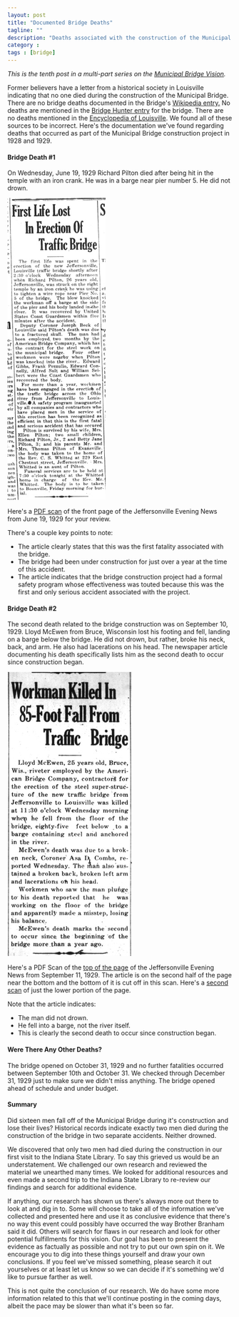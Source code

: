 ```yaml
---
layout: post
title: "Documented Bridge Deaths"
tagline: ""
description: "Deaths associated with the construction of the Municipal Bridge."
category : 
tags : [bridge]
---
```

_This is the tenth post in a multi-part series on the <a href="/tags.html#bridge-ref">Municipal Bridge Vision</a>._

Former believers have a letter from a historical society in Louisville indicating that no one died during the construction of the Municipal Bridge.  There are no bridge deaths documented in the Bridge's [Wikipedia entry.](http://en.wikipedia.org/wiki/Municipal_Bridge)  No deaths are mentioned in the [Bridge Hunter entry](http://bridgehunter.com/ky/jefferson/clark/) for the bridge. There are no deaths mentioned in the [Encyclopedia of Louisville](http://books.google.com/books?id=pXbYITw4ZesC&lpg=PA124&ots=byz9wSRhUi&dq=Bridging%20the%20ohio%20carl%20kramer&pg=PA123#v=onepage&q&f=false).   We found all of these sources to be incorrect.  Here's the documentation we've found regarding deaths that occurred as part of the Municipal Bridge construction project in 1928 and 1929.

#### Bridge Death #1

On Wednesday, June 19, 1929 Richard Pilton died after being hit in the temple with an iron crank.  He was in a barge near pier number 5.  He did not drown.  

<img src="/assets/Bridge/Death1.jpg" alt="Newspaper article on first death" class="img img-polaroid" />

Here's a [PDF scan](/assets/Bridge/19290620B.pdf) of the front page of the Jeffersonville Evening News from June 19, 1929 for your review.

There's a couple key points to note:

* The article clearly states that this was the first fatality associated with the bridge.
* The bridge had been under construction for just over a year at the time of this accident.
* The article indicates that the bridge construction project had a formal safety program whose effectiveness was touted because this was the first and only serious accident associated with the project.

#### Bridge Death #2

The second death related to the bridge construction was on September 10, 1929.  Lloyd McEwen from Bruce, Wisconsin lost his footing and fell, landing on a barge below the bridge.  He did not drown, but rather, broke his neck, back, and arm.  He also had lacerations on his head.  The newspaper article documenting his death specifically lists him as the second death to occur since construction began.   

<img src="/assets/Bridge/Death2.jpg" alt="Newspaper article on second death" class="img img-polaroid" />

Here's a PDF Scan of the [top of the page](/assets/Bridge/19290911.pdf) of the Jeffersonville Evening News from September 11, 1929.  The article is on the second half of the page near the bottom and the bottom of it is cut off in this scan.  Here's a [second scan](/assets/Bridge/19290911B.pdf) of just the lower portion of the page.

Note that the article indicates:

* The man did not drown.
* He fell into a barge, not the river itself.
* This is clearly the second death to occur since construction began.

#### Were There Any Other Deaths?

The bridge opened on October 31, 1929 and no further fatalities occurred between September 10th and October 31.  We checked through December 31, 1929 just to make sure we didn't miss anything.  The bridge opened ahead of schedule and under budget.  

#### Summary

Did sixteen men fall off of the Municipal Bridge during it's construction and lose their lives?  Historical records indicate exactly two men died during the construction of the bridge in two separate accidents.  Neither drowned.

We discovered that only two men had died during the construction in our first visit to the Indiana State Library.  To say this grieved us would be an understatement.  We challenged our own research and reviewed the material we unearthed many times.  We looked for additional resources and even made a second trip to the Indiana State Library to re-review our findings and search for additional evidence.  

If anything, our research has shown us there's always more out there to look at and dig in to.  Some will choose to take all of the information we've collected and presented here and use it as conclusive evidence that there's no way this event could possibly have occurred the way Brother Branham said it did.  Others will search for flaws in our research and look for other potential fulfillments for this vision.  Our goal has been to present the evidence as factually as possible and not try to put our own spin on it.  We encourage you to dig into these things yourself and draw your own conclusions.  If you feel we've missed something, please search it out yourselves or at least let us know so we can decide if it's something we'd like to pursue farther as well.

This is not quite the conclusion of our research.  We do have some more information related to this that we'll continue posting in the coming days, albeit the pace may be slower than what it's been so far.